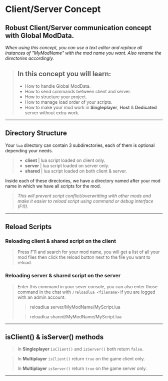 # Client/Server Concept

## Robust **Client/Server** communication concept with Global ModData.

*When using this concept, you can use a text editor and replace all instances of "MyModName" with the mod name you want. Also rename the directories accordingly.*

> ## In this concept you will learn:
> - How to handle Global ModData.
> - How to send commands between client and server.
> - How to structure your project.
> - How to manage load order of your scripts.
> - How to make your mod work in **Singleplayer**, **Host** & **Dedicated** server without extra work.

---

## **Directory Structure**
Your `lua` directory can contain 3 subdirectories, each of them is optional depending your needs.
> - **client** | lua script loaded on client only.
> - **server** | lua script loaded on server only.
> - **shared** | lua script loaded on both client & server.

Inside each of these directories, we have a directory named after your mod name in which we have all scripts for the mod.  
>*This will prevent script conflict/overwritting with other mods and make it easier to reload script using command or debug interface (F11).*

---

## **Reload Scripts**

### Reloading **client** & **shared** script on the client

> Press F11 and search for your mod name, you will get a list of all your mod files then click the reload button next to the file you want to reload.

### Reloading **server** & **shared** script on the server

> Enter this command in your sever console, you can also enter those command in the chat with `/reloadlua <filename>` if you are logged with an admin account.
> > reloadlua server/MyModName/MyScript.lua
>
> > reloadlua shared/MyModName/MyScript.lua

---

## **isClient()** & **isServer()** methods

> In **Singleplayer** `isClient()` and `isServer()` both return `false`.

> In **Multiplayer** `isClient()` return `true` on the game client only.
>
> In **Multiplayer** `isServer()` return `true` on the game server only.

---
